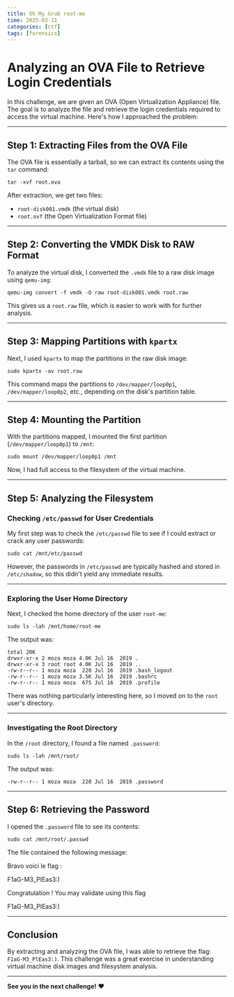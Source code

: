```yaml
---
title: Oh My Grub root-me
time: 2025-03-11
categories: [ctf]
tags: [forensics]
---
```



# Analyzing an OVA File to Retrieve Login Credentials

In this challenge, we are given an OVA (Open Virtualization Appliance) file. The goal is to analyze the file and retrieve the login credentials required to access the virtual machine. Here's how I approached the problem:

---

## Step 1: Extracting Files from the OVA File

The OVA file is essentially a tarball, so we can extract its contents using the `tar` command:

`tar -xvf root.ova`

After extraction, we get two files:

- `root-disk001.vmdk` (the virtual disk)
- `root.ovf` (the Open Virtualization Format file)

---
## Step 2: Converting the VMDK Disk to RAW Format

To analyze the virtual disk, I converted the `.vmdk` file to a raw disk image using `qemu-img`:

`qemu-img convert -f vmdk -O raw root-disk001.vmdk root.raw`

This gives us a `root.raw` file, which is easier to work with for further analysis.

---
## Step 3: Mapping Partitions with `kpartx`

Next, I used `kpartx` to map the partitions in the raw disk image:

`sudo kpartx -av root.raw`

This command maps the partitions to `/dev/mapper/loop0p1`, `/dev/mapper/loop0p2`, etc., depending on the disk's partition table.

---
## Step 4: Mounting the Partition

With the partitions mapped, I mounted the first partition (`/dev/mapper/loop0p1`) to `/mnt`:

`sudo mount /dev/mapper/loop0p1 /mnt`

Now, I had full access to the filesystem of the virtual machine.

---
## Step 5: Analyzing the Filesystem

### Checking `/etc/passwd` for User Credentials

My first step was to check the `/etc/passwd` file to see if I could extract or crack any user passwords:

`sudo cat /mnt/etc/passwd`


However, the passwords in `/etc/passwd` are typically hashed and stored in `/etc/shadow`, so this didn't yield any immediate results.

---

### Exploring the User Home Directory

Next, I checked the home directory of the user `root-me`:

`sudo ls -lah /mnt/home/root-me`

The output was:

```
total 20K
drwxr-xr-x 2 moza moza 4.0K Jul 16  2019 .
drwxr-xr-x 3 root root 4.0K Jul 16  2019 ..
-rw-r--r-- 1 moza moza  220 Jul 16  2019 .bash_logout
-rw-r--r-- 1 moza moza 3.5K Jul 16  2019 .bashrc
-rw-r--r-- 1 moza moza  675 Jul 16  2019 .profile
```

There was nothing particularly interesting here, so I moved on to the `root` user's directory.

---

### Investigating the Root Directory

In the `/root` directory, I found a file named `.password`:


`sudo ls -lah /mnt/root/`

The output was:

`-rw-r--r-- 1 moza moza  220 Jul 16  2019 .password`

---

## Step 6: Retrieving the Password

I opened the `.password` file to see its contents:


`sudo cat /mnt/root/.passwd`

The file contained the following message:

Bravo voici le flag :

F1aG-M3_PlEas3:)

Congratulation ! You may validate using this flag

F1aG-M3_PlEas3:)

---

## Conclusion

By extracting and analyzing the OVA file, I was able to retrieve the flag: `F1aG-M3_PlEas3:)`. This challenge was a great exercise in understanding virtual machine disk images and filesystem analysis.

---

**See you in the next challenge!** ❤️
